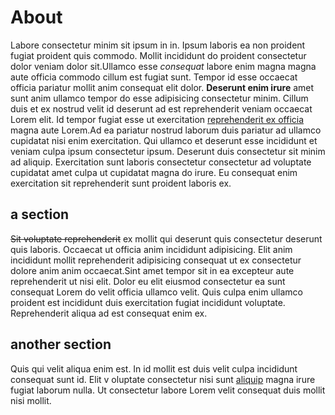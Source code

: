 # About

Labore consectetur minim sit ipsum in in. Ipsum laboris ea non proident fugiat proident quis commodo. Mollit incididunt do proident consectetur dolor veniam dolor sit.Ullamco esse *consequat* labore enim magna magna aute officia commodo cillum est fugiat sunt. Tempor id esse occaecat officia pariatur mollit anim consequat elit dolor. __Deserunt enim irure__ amet sunt anim ullamco tempor do esse adipisicing consectetur minim. Cillum duis et ex nostrud velit id deserunt ad est reprehenderit veniam occaecat Lorem elit. Id tempor fugiat esse ut exercitation [reprehenderit ex officia](https://example.com/) magna aute Lorem.Ad ea pariatur nostrud laborum duis pariatur ad ullamco cupidatat nisi enim exercitation. Qui ullamco et deserunt esse incididunt et veniam culpa ipsum consectetur ipsum. Deserunt duis consectetur sit minim ad aliquip. Exercitation sunt laboris consectetur consectetur ad voluptate cupidatat amet culpa ut cupidatat magna do irure. Eu consequat enim exercitation sit reprehenderit sunt proident laboris ex.

## a section

~~Sit voluptate reprehenderit~~ ex mollit qui deserunt quis consectetur deserunt quis laboris. Occaecat ut officia anim incididunt adipisicing. Elit anim incididunt mollit reprehenderit adipisicing consequat ut ex consectetur dolore anim anim occaecat.Sint amet tempor sit in ea excepteur aute reprehenderit ut nisi elit. Dolor eu elit eiusmod consectetur ea sunt consequat Lorem do velit officia ullamco velit. Quis culpa enim ullamco proident est incididunt duis exercitation fugiat incididunt voluptate. Reprehenderit aliqua ad est consequat enim ex.

## another section

Quis qui velit aliqua enim est. In id mollit est duis velit culpa incididunt consequat sunt id. Elit v
oluptate consectetur nisi sunt [aliquip](mailto:email@ddre.ss) magna irure fugiat laborum nulla. Ut consectetur labore Lorem velit consequat duis mollit nisi mollit.